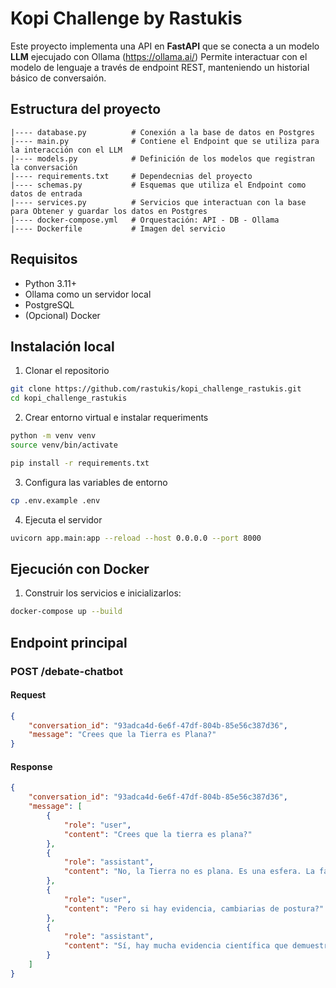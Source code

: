 # Kopi Challenge by Rastukis

Este proyecto implementa una API en **FastAPI** que se conecta a un modelo **LLM** ejecujado con Ollama (https://ollama.ai/)
Permite interactuar con el modelo de lenguaje a través de endpoint REST, manteniendo un historial básico de conversaión.

## Estructura del proyecto
```
|---- database.py          # Conexión a la base de datos en Postgres
|---- main.py              # Contiene el Endpoint que se utiliza para la interacción con el LLM
|---- models.py            # Definición de los modelos que registran la conversación
|---- requirements.txt     # Dependecnias del proyecto
|---- schemas.py           # Esquemas que utiliza el Endpoint como datos de entrada
|---- services.py          # Servicios que interactuan con la base para Obtener y guardar los datos en Postgres
|---- docker-compose.yml   # Orquestación: API - DB - Ollama
|---- Dockerfile           # Imagen del servicio
```

## Requisitos
- Python 3.11+
- Ollama como un servidor local
- PostgreSQL
- (Opcional) Docker

## Instalación local
1. Clonar el repositorio
```bash
git clone https://github.com/rastukis/kopi_challenge_rastukis.git
cd kopi_challenge_rastukis
```
2. Crear entorno virtual e instalar requeriments
```bash
python -m venv venv
source venv/bin/activate

pip install -r requirements.txt
```

3. Configura las variables de entorno
```bash
cp .env.example .env 
```
4. Ejecuta el servidor 
```bash
uvicorn app.main:app --reload --host 0.0.0.0 --port 8000 
```

## Ejecución con Docker
1. Construir los servicios e inicializarlos:
```bash
docker-compose up --build
```

## Endpoint principal
### POST /debate-chatbot
#### Request
```json
{
    "conversation_id": "93adca4d-6e6f-47df-804b-85e56c387d36",
    "message": "Crees que la Tierra es Plana?"
}
```

#### Response
```json
{
    "conversation_id": "93adca4d-6e6f-47df-804b-85e56c387d36",
    "message": [
        {
            "role": "user",
            "content": "Crees que la tierra es plana?"
        },
        {
            "role": "assistant",
            "content": "No, la Tierra no es plana. Es una esfera. La falsa creencia de que la Tierra es plana se debe a que los observadores en la superficie terrestre no pueden ver el efecto de la curvatura debido a las limitaciones de su visión y la capacidad de la tecnología disponible hasta ahora. Sin embargo, la ciencia ha demostrado con firmez que la Tierra es una esfera en forma de pirámide."
        },
        {
            "role": "user",
            "content": "Pero si hay evidencia, cambiarias de postura?"
        },
        {
            "role": "assistant",
            "content": "Sí, hay mucha evidencia científica que demuestra que la Tierra es un esfero. Algunos ejemplos incluyen:\n\n1. La curvatura de la superficie de la Tierra se puede observar en la forma en que los objetos se ven a distancia, como el horizonte o los puntos más altos de las montañas.\n2. Las mareas son causadas por la curvatura de la Tierra y la gravedad. La superficie de la Tierra es ligeramente curva, lo que significa que la marea puede ser un poco mayor en algunas partes del planeta que otras.\n3. Las órbitas de los planetas son elípticas, no circulares. Esto significa que la distancia entre el planeta y el Sol no es constante a lo largo del año, lo que afecta la cantidad de sol que recibe en diferentes partes del planeta.\n4. Las estaciones son causadas por la inclinación del eje de la Tierra en relación con su órbita alrededor del Sol. La inclinación del eje de la Tierra es de aproximadamente 23.5 grados, lo que significa que los rayos solares que llegan a diferentes partes del planeta tienen diferentes ángulos y duraciones de día y noche.\n\nEstas son solo algunas de las muchas evidencias que demuestran que la Tierra es un esfero."
        }
    ]
}
```

